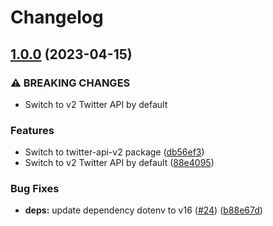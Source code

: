# Changelog

## [1.0.0](https://github.com/humanwhocodes/tweet/compare/v0.2.4...v1.0.0) (2023-04-15)


### ⚠ BREAKING CHANGES

* Switch to v2 Twitter API by default

### Features

* Switch to twitter-api-v2 package ([db56ef3](https://github.com/humanwhocodes/tweet/commit/db56ef38928e96cded00ebf985d4d9e37d455546))
* Switch to v2 Twitter API by default ([88e4095](https://github.com/humanwhocodes/tweet/commit/88e4095a08c983a4b54967f28882cdfc773abc09))


### Bug Fixes

* **deps:** update dependency dotenv to v16 ([#24](https://github.com/humanwhocodes/tweet/issues/24)) ([b88e67d](https://github.com/humanwhocodes/tweet/commit/b88e67d6b0a83f9f390043d3e78fb054d3d95671))

